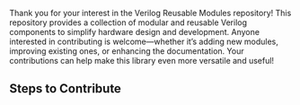 Thank you for your interest in the Verilog Reusable Modules repository! This repository provides a collection of modular and reusable Verilog components to simplify hardware design and development. Anyone interested in contributing is welcome—whether it’s adding new modules, improving existing ones, or enhancing the documentation. Your contributions can help make this library even more versatile and useful!

## Steps to Contribute








